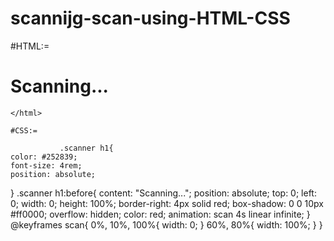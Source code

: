 # scannijg-scan-using-HTML-CSS

#HTML:=
<!DOCTYPE html>
<html>

<head>
      <link rel="stylesheet" href="madan.css">
</head>
<body>
    <div class="scanner">
    <h1>
        Scanning...
    </h1>
    </div>
  </body>



    </html>
    
    #CSS:=
      
               .scanner h1{
    color: #252839;
    font-size: 4rem;
    position: absolute;
}
.scanner h1:before{
    content: "Scanning...";
    position: absolute;
    top: 0;
    left: 0;
    width: 0;
    height: 100%;
    border-right: 4px solid red;
    box-shadow: 0 0 10px  #ff0000;
    overflow: hidden;
    color: red;
    animation: scan 4s linear infinite;
}
@keyframes scan{
    0%, 10%, 100%{
        width: 0;
    }
    60%, 80%{
        width: 100%;
    }
}
    

